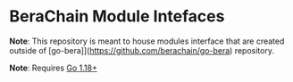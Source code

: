 # BeraChain Module Intefaces

**Note**: This repository is meant to house modules interface that are created outside of [go-bera]](https://github.com/berachain/go-bera) repository.

**Note**: Requires [Go 1.18+](https://golang.org/dl/)
